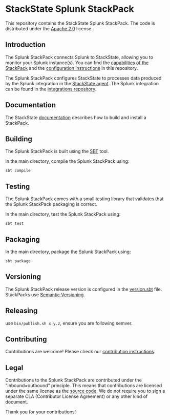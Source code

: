 # StackState Splunk StackPack

This repository contains the StackState Splunk StackPack. The code is distributed under the [Apache 2.0](LICENSE.md) license.

## Introduction

The Splunk StackPack connects Splunk to StackState, allowing you to monitor your Splunk instance(s). You can find the
[capabilities of the StackPack](src/main/stackpack/resources/overview.md) and the [configuration instructions](src/main/stackpack/resources/detailed-overview.md) in this repository.

The Splunk StackPack configures StackState to processes data produced by the Splunk integration in the [StackState agent](https://github.com/StackVista/sts-agent). The Splunk integration can be found in the [integrations repository](https://github.com/StackVista/sts-agent-integrations-core/tree/master/splunk_topology).

## Documentation

The StackState [documentation](https://docs.stackstate.com/develop/creating_stackpacks/) describes how to build and install a StackPack.

## Building

The Splunk StackPack is built using the [SBT](https://www.scala-sbt.org/) tool.

In the main directory, compile the Splunk StackPack using:

```
sbt compile
```

## Testing

The Splunk StackPack comes with a small testing library that validates that the Splunk StackPack packaging is correct.

In the main directory, test the Splunk StackPack using:

```
sbt test
```

## Packaging

In the main directory, package the Splunk StackPack using:

```
sbt package
```

## Versioning

The Splunk StackPack release version is configured in the [version.sbt](version.sbt) file. StackPacks use [Semantic Versioning](https://semver.org/).

## Releasing

use `bin/publish.sh x.y.z`, ensure you are following semver.

## Contributing

Contributions are welcome! Please check our [contribution instructions](CONTRIBUTING.md).

## Legal

Contributions to the Splunk StackPack are contributed under the "inbound=outbound" principle. This means
that contributions are licensed under the same license as the [source code](LICENSE.md).
We do not require you to sign a separate CLA (Contributor License Agreement) or any other kind of document.

Thank you for your contributions!
